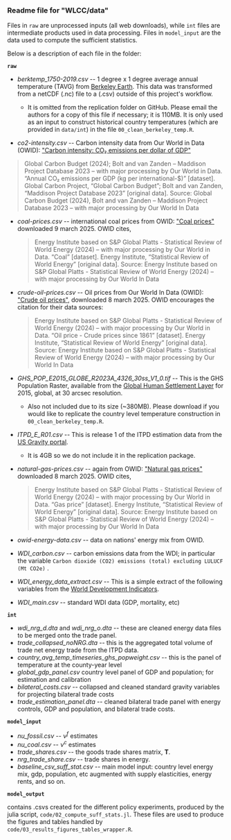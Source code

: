 
### Readme file for "WLCC/data"

Files in `raw` are unprocessed inputs (all web downloads), while `int` files are intermediate products used in data processing. Files in `model_input` are the data used to compute the sufficient statistics.



Below is a description of each file in the folder: 

**`raw`**

- *berktemp_1750-2019.csv* -- 1 degree x 1 degree average annual temperature (TAVG) from [Berkeley Earth](https://berkeleyearth.org/data/). This data was transformed from a netCDF (.nc) file to a (.csv) outside of this project's workflow. 
  
  - It is omitted from the replication folder on GitHub. Please email the authors for a copy of this file if necessary; it is 110MB. It is only used as an input to construct historical country temperatures (which are provided in `data/int`) in the file `00_clean_berkeley_temp.R`. 
  
- *co2-intensity.csv* -- Carbon intensity data from Our World in Data (OWID): ["Carbon intensity: CO₂ emissions per dollar of GDP"](https://ourworldindata.org/grapher/co2-intensity?time=latest)

> Global Carbon Budget (2024); Bolt and van Zanden – Maddison Project Database 2023 – with major processing by Our World in Data. “Annual CO₂ emissions per GDP (kg per international-$)” [dataset]. Global Carbon Project, “Global Carbon Budget”; Bolt and van Zanden, “Maddison Project Database 2023” [original data].
Source: Global Carbon Budget (2024), Bolt and van Zanden – Maddison Project Database 2023 – with major processing by Our World In Data

- *coal-prices.csv* -- international coal prices from OWID: ["Coal prices"](https://ourworldindata.org/grapher/coal-prices?v=1&csvType=full&useColumnShortNames=false) downloaded 9 march 2025. OWID cites,
  
  >Energy Institute based on S&P Global Platts - Statistical Review of World Energy (2024) – with major processing by Our World in Data. “Coal” [dataset]. Energy Institute, “Statistical Review of World Energy” [original data].
  >Source: Energy Institute based on S&P Global Platts - Statistical Review of World Energy (2024) – with major processing by Our World In Data
  
- *crude-oil-prices.csv* -- Oil prices from Our World In Data (OWID): ["Crude oil prices"](https://ourworldindata.org/grapher/crude-oil-prices?v=1&csvType=full&useColumnShortNames=false), downloaded 8 march 2025. OWID encourages the citation for their data sources:
  
  > Energy Institute based on S&P Global Platts - Statistical Review of World Energy (2024) – with major processing by Our World in Data. “Oil price - Crude prices since 1861” [dataset]. Energy Institute, “Statistical Review of World Energy” [original data].
  > Source: Energy Institute based on S&P Global Platts - Statistical Review of World Energy (2024) – with major processing by Our World In Data
  
- *GHS_POP_E2015_GLOBE_R2023A_4326_30ss_V1_0.tif* -- This is the GHS Population Raster, available from the [Global Human Settlement Layer](https://human-settlement.emergency.copernicus.eu/download.php) for 2015, global, at 30 arcsec resolution. 
  
  - Also not included due to its size (~380MB). Please download if you would like to replicate the country level temperature construction in `00_clean_berkeley_temp.R`. 
  
- *ITPD_E_R01.csv* -- This is release 1 of the ITPD estimation data from the [US Gravity portal](https://www.usitc.gov/data/gravity/itpde.htm). 
  
  - It is 4GB so we do not include it in the replication package.
  
- *natural-gas-prices.csv* -- again from OWID: ["Natural gas prices"](https://ourworldindata.org/grapher/natural-gas-prices?v=1&csvType=full&useColumnShortNames=false) downloaded 8 march 2025. OWID cites,
  
  > Energy Institute based on S&P Global Platts - Statistical Review of World Energy (2024) – with major processing by Our World in Data. “Gas price” [dataset]. Energy Institute, “Statistical Review of World Energy” [original data].
  > Source: Energy Institute based on S&P Global Platts - Statistical Review of World Energy (2024) – with major processing by Our World In Data
  
- *owid-energy-data.csv* -- data on nations' energy mix from OWID.

- *WDI_carbon.csv* -- carbon emissions data from the WDI; in particular the variable `Carbon dioxide (CO2) emissions (total) excluding LULUCF (Mt CO2e)` .

- *WDI_energy_data_extract.csv* -- This is a simple extract of the following variables from the [World Development Indicators](https://databank.worldbank.org/source/world-development-indicators).
- *WDI_main.csv* -- standard WDI data (GDP, mortality, etc)



**`int`**

- *wdi_nrg_d.dta* and *wdi_nrg_o.dta* -- these are cleaned energy data files to be merged onto the trade panel.
- *trade_collapsed_noNRG.dta* -- this is the aggregated total volume of trade net energy trade from the ITPD data.
- *country_avg_temp_timeseries_ghs_popweight.csv* -- this is the panel of temperature at the county-year level
- *global_gdp_panel.csv* country level panel of GDP and population; for estimation and calibration
- *bilateral_costs.csv* -- collapsed and cleaned standard gravity variables for projecting bilateral trade costs
- *trade_estimation_panel.dta* -- cleaned bilateral trade panel with energy controls, GDP and population, and bilateral trade costs.



**`model_input`**

- *nu_fossil.csv* -- $\nu^f$ estimates
- *nu_coal.csv* -- $\nu^c$ estimates
- *trade_shares.csv* -- the goods trade shares matrix, $\mathbf{T}$. 
- *nrg_trade_share.csv* -- trade shares in energy.
- *baseline_csv_suff_stat.csv* -- main model input: country level energy mix, gdp, population, etc augmented with supply elasticities, energy rents, and so on.


**`model_output`**

contains .csvs created for the different policy experiments, produced by the julia script, `code/02_compute_suff_stats.jl`. These files are used to produce the figures and tables handled by `code/03_results_figures_tables_wrapper.R`. 
